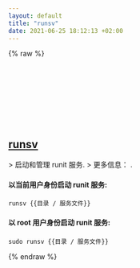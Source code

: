 ```yaml
---
layout: default
title: "runsv"
date: 2021-06-25 18:12:13 +02:00
---
```

{% raw %}
<h2 id="runsv">
  <a href="/zh/common/runsv.html">runsv</a> <a href="#runsv"><svg class="icon">
    <use href="/assets/images/unicode_sprite.svg#link" />
  </svg></a>
</h2>
> 启动和管理 runit 服务.
> 更多信息： <https://manpages.ubuntu.com/manpages/latest/man8/runsv.8.html>.

#### 以当前用户身份启动 runit 服务:
```shell
runsv {{目录 / 服务文件}}
```
#### 以 root 用户身份启动 runit 服务:
```shell
sudo runsv {{目录 / 服务文件}}
```
{% endraw %}